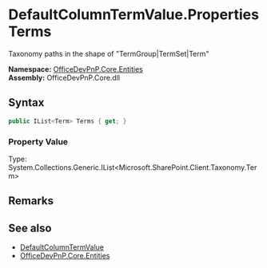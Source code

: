 # DefaultColumnTermValue.Properties Terms
 Taxonomy paths in the shape of "TermGroup|TermSet|Term"   

**Namespace:** [OfficeDevPnP.Core.Entities](OfficeDevPnP.Core.Entities.md)  
**Assembly:** OfficeDevPnP.Core.dll  
## Syntax
```C#
public IList<Term> Terms { get; }
```

### Property Value
Type: System.Collections.Generic.IList<Microsoft.SharePoint.Client.Taxonomy.Term>  

## Remarks
  
## See also
- [DefaultColumnTermValue](OfficeDevPnP.Core.Entities.DefaultColumnTermValue.md) 
- [OfficeDevPnP.Core.Entities](OfficeDevPnP.Core.Entities.md) 
